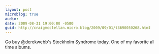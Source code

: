 ```yaml
---
layout: post
microblog: true
audio: 
date: 2009-08-31 19:00:00 -0500
guid: http://craigmcclellan.micro.blog/2009/09/01/t3690050268.html
---
```

Go buy @derekwebb's Stockholm Syndrome today. One of my favorite all time albums.
